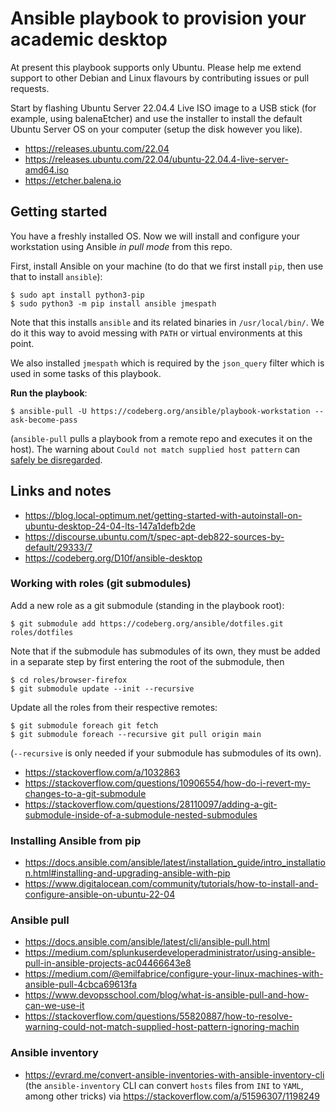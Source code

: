 # Ansible playbook to provision your academic desktop

At present this playbook supports only Ubuntu. Please help me extend support to
other Debian and Linux flavours by contributing issues or pull requests.

Start by flashing Ubuntu Server 22.04.4 Live ISO image to a USB stick
(for example, using balenaEtcher) and use the installer to install the default
Ubuntu Server OS on your computer (setup the disk however you like).

+ https://releases.ubuntu.com/22.04
+ https://releases.ubuntu.com/22.04/ubuntu-22.04.4-live-server-amd64.iso
+ https://etcher.balena.io



## Getting started

You have a freshly installed OS. Now we will install and configure your workstation
using Ansible *in pull mode* from this repo.

First, install Ansible on your machine (to do that we first install `pip`, then
use that to install `ansible`):
```
$ sudo apt install python3-pip
$ sudo python3 -m pip install ansible jmespath
```

Note that this installs `ansible` and its related binaries in `/usr/local/bin/`.
We do it this way to avoid messing with `PATH` or virtual environments at this point.

We also installed `jmespath` which is required by the `json_query` filter which
is used in some tasks of this playbook.


**Run the playbook**:
```
$ ansible-pull -U https://codeberg.org/ansible/playbook-workstation --ask-become-pass
```
(`ansible-pull` pulls a playbook from a remote repo and executes it on the host).
The warning about `Could not match supplied host pattern` can [safely be disregarded](https://stackoverflow.com/a/55821135/1198249).



## Links and notes

+ https://blog.local-optimum.net/getting-started-with-autoinstall-on-ubuntu-desktop-24-04-lts-147a1defb2de
+ https://discourse.ubuntu.com/t/spec-apt-deb822-sources-by-default/29333/7
+ https://codeberg.org/D10f/ansible-desktop



### Working with roles (git submodules)

Add a new role as a git submodule (standing in the playbook root):
```
$ git submodule add https://codeberg.org/ansible/dotfiles.git roles/dotfiles
```

Note that if the submodule has submodules of its own, they must be added in a separate
step by first entering the root of the submodule, then
```
$ cd roles/browser-firefox
$ git submodule update --init --recursive
```

Update all the roles from their respective remotes:
```
$ git submodule foreach git fetch
$ git submodule foreach --recursive git pull origin main
```

(`--recursive` is only needed if your submodule has submodules  of its own).

+ https://stackoverflow.com/a/1032863
+ https://stackoverflow.com/questions/10906554/how-do-i-revert-my-changes-to-a-git-submodule
+ https://stackoverflow.com/questions/28110097/adding-a-git-submodule-inside-of-a-submodule-nested-submodules


### Installing Ansible from pip

+ https://docs.ansible.com/ansible/latest/installation_guide/intro_installation.html#installing-and-upgrading-ansible-with-pip
+ https://www.digitalocean.com/community/tutorials/how-to-install-and-configure-ansible-on-ubuntu-22-04


### Ansible pull

+ https://docs.ansible.com/ansible/latest/cli/ansible-pull.html
+ https://medium.com/splunkuserdeveloperadministrator/using-ansible-pull-in-ansible-projects-ac04466643e8
+ https://medium.com/@emilfabrice/configure-your-linux-machines-with-ansible-pull-4cbca69613fa
+ https://www.devopsschool.com/blog/what-is-ansible-pull-and-how-can-we-use-it
+ https://stackoverflow.com/questions/55820887/how-to-resolve-warning-could-not-match-supplied-host-pattern-ignoring-machin


### Ansible inventory

+ https://evrard.me/convert-ansible-inventories-with-ansible-inventory-cli
  (the `ansible-inventory` CLI can convert `hosts` files from `INI` to `YAML`, among other tricks)
  via https://stackoverflow.com/a/51596307/1198249
